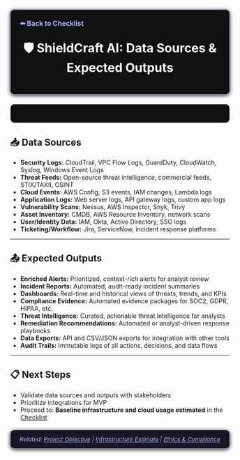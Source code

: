 <section style="border:1px solid #a5b4fc; border-radius:10px; margin:1.5em 0; box-shadow:0 2px 8px #222; padding:1.5em; background:#111; color:#fff;">
<div style="margin-bottom:1.5em;">
  <a href="./checklist.md" style="color:#a5b4fc; font-weight:bold; text-decoration:none; font-size:1.1em;">⬅️ Back to Checklist</a>
</div>
<h1 align="center" style="margin-top:0; font-size:2em;">🛡️ ShieldCraft AI: Data Sources & Expected Outputs</h1>
</section>

<section style="border:1px solid #e0e0e0; border-radius:10px; margin:1.5em 0; box-shadow:0 2px 8px #f0f0f0; padding:1.5em; background:#111; color:#fff;">
</section>

## 📥 Data Sources

*   **Security Logs:** CloudTrail, VPC Flow Logs, GuardDuty, CloudWatch, Syslog, Windows Event Logs
*   **Threat Feeds:** Open-source threat intelligence, commercial feeds, STIX/TAXII, OSINT
*   **Cloud Events:** AWS Config, S3 events, IAM changes, Lambda logs
*   **Application Logs:** Web server logs, API gateway logs, custom app logs
*   **Vulnerability Scans:** Nessus, AWS Inspector, Snyk, Trivy
*   **Asset Inventory:** CMDB, AWS Resource Inventory, network scans
*   **User/Identity Data:** IAM, Okta, Active Directory, SSO logs
*   **Ticketing/Workflow:** Jira, ServiceNow, incident response platforms

***

## 📤 Expected Outputs

*   **Enriched Alerts:** Prioritized, context-rich alerts for analyst review
*   **Incident Reports:** Automated, audit-ready incident summaries
*   **Dashboards:** Real-time and historical views of threats, trends, and KPIs
*   **Compliance Evidence:** Automated evidence packages for SOC2, GDPR, HIPAA, etc.
*   **Threat Intelligence:** Curated, actionable threat intelligence for analysts
*   **Remediation Recommendations:** Automated or analyst-driven response playbooks
*   **Data Exports:** API and CSV/JSON exports for integration with other tools
*   **Audit Trails:** Immutable logs of all actions, decisions, and data flows

***

## 📋 Next Steps

*   Validate data sources and outputs with stakeholders
*   Prioritize integrations for MVP
*   Proceed to: **Baseline infrastructure and cloud usage estimated** in the [Checklist](./checklist.md)

<section style="border:1px solid #a5b4fc; border-radius:10px; margin:1.5em 0; box-shadow:0 2px 8px #222; padding:1em; background:#181825; color:#a5b4fc; font-size:0.95em; text-align:center;">
  <em>Related: <a href="./project_objective.md" style="color:#a5b4fc;">Project Objective</a> | <a href="./infra_estimate.md" style="color:#a5b4fc;">Infrastructure Estimate</a> | <a href="./ethics_compliance.md" style="color:#a5b4fc;">Ethics & Compliance</a></em>
</section>